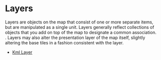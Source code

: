 # Layers

Layers are objects on the map that consist of one or more separate items, but are manipulated as a single unit. Layers 
generally reflect collections of objects that you add on top of the map to designate a common association. . Layers may 
also alter the presentation layer of the map itself, slightly altering the base tiles in a fashion consistent with the 
layer.

 - [Kml Layer](/doc/layer/kml_layer.md)
